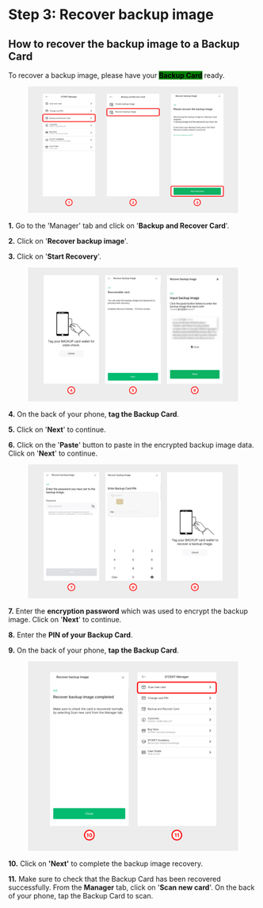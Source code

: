# Step 3: Recover backup image

## How to recover the backup image to a Backup Card

To recover a backup image,  please have your <mark style="background-color:green;">**Backup Card**</mark> ready.

<figure><img src="../../.gitbook/assets/1 (3).jpg" alt=""><figcaption></figcaption></figure>

**1.** Go to the 'Manager' tab and click on '**Backup and Recover Card**'.&#x20;

**2.** Click on '**Recover backup image**'.

**3.** Click on '**Start Recovery**'.

<figure><img src="../../.gitbook/assets/2 (6).jpg" alt=""><figcaption></figcaption></figure>

**4.** On the back of your phone, **tag the Backup Card**.&#x20;

**5.** Click on '**Next**' to continue.

**6.** Click on the '**Paste**' button to paste in the encrypted backup image data. Click on '**Next**' to continue.

<figure><img src="../../.gitbook/assets/3 (2).jpg" alt=""><figcaption></figcaption></figure>

**7.** Enter the **encryption password** which was used to encrypt the backup image. Click on '**Next**' to continue.

**8.** Enter the **PIN of your Backup Card**.

**9.** On the back of your phone, **tap the Backup Card**.

<div align="left"><figure><img src="../../.gitbook/assets/4 (2).jpg" alt=""><figcaption></figcaption></figure></div>

**10.** Click on **'Next'** to complete the backup image recovery.

**11.** Make sure to check that the Backup Card has been recovered successfully. From the **Manager** tab, click on '**Scan new card**'. On the back of your phone, tap the Backup Card to scan. &#x20;

